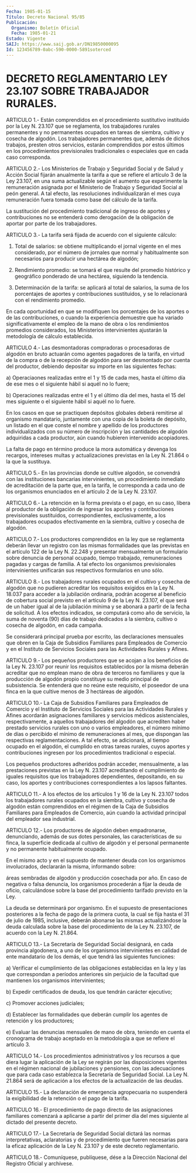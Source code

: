 ```yaml
---
Fecha: 1985-01-15
Título: Decreto Nacional 95/85
Publicación:
  Organismo: Boletín Oficial
  Fecha: 1985-01-21
Estado: Vigente
SAIJ: https://www.saij.gob.ar/DN19850000095
Id: 123456789-0abc-590-0000-5891soterced
---
```

# DECRETO REGLAMENTARIO LEY 23.107 SOBRE TRABAJADOR RURALES.

<a id="1"></a>
ARTICULO 1.- Están comprendidos en el procedimiento sustitutivo instituido por la Ley N. 23.107 que se reglamenta, los trabajadores  rurales  permanentes  y  no  permanentes  ocupados en tareas  de  siembra, cultivo y cosecha de algodón. Los trabajadores permanentes  que,    además   de  dichos  trabajos,  presten  otros servicios,  estarán  comprendidos    por    estos  últimos  en  los procedimientos  previsionales  tradicionales o  especiales  que  en cada caso corresponda.

<a id="2"></a>
ARTICULO 2.- Los Ministerios de Trabajo y Seguridad Social y de Salud  y  Acción  Social  fijarán  anualmente  la  tarifa  a que se refiere  el  artículo  3 de la Ley 23.107, en una suma actualizable según el aumento que experimente  la  remuneración  asignada por el Ministerio  de  Trabajo y Seguridad Social al peón general.  A  tal efecto, las resoluciones  individualizarán el mes cuya remuneración fuera tomada como base del cálculo de la tarifa.

La sustitución del procedimiento  tradicional de ingreso de aportes y contribuciones no se entenderá como  derogación  de la obligación de aportar por parte de los trabajadores.

<a id="3"></a>
ARTICULO 3.- La tarifa será fijada de acuerdo con el siguiente cálculo:

1) Total  de  salarios:  se obtiene multiplicando el jornal vigente en el mes considerado, por  el  número  de  jornales  que  normal y habitualmente    son  necesarios  para  producir  una  hectárea  de algodón;

2) Rendimiento promedio:  se  tomará  el  que  resulte del promedio histórico  y  geográfico  ponderado de una hectárea,  siguiendo  la tendencia.

3) Determinación de la tarifa:  se  aplicará  al total de salarios, la suma de los porcentajes de aportes y contribuciones sustituidos, y se lo relacionará con el rendimiento  promedio.

En  cada  oportunidad en que se modifiquen los porcentajes  de  los aportes o de  las contribuciones, o cuando la experiencia demuestre que ha variado  significativamente  el  empleo de la mano de obra o los    rendimientos  promedios  considerados,    los    Ministerios intervinientes  ajustarán  la  metodología  de cálculo establecida.

<a id="4"></a>
ARTICULO  4.-  Las desmontadoras compradoras o procesadoras de algodón en bruto actuarán  como  agentes pagadores de la tarifa, en virtud  de  la  compra  o  de  la recepción  de  algodón  para  ser desmontado por cuenta del productor,  debiendo depositar su importe en las siguientes fechas:

a) Operaciaones realizadas entre el 1 y  15  de  cada mes, hasta el último día de ese mes o el siguiente hábil si aquél  no  lo  fuere;

b)  Operaciones  realizadas  entre  el  1  y el último día del mes, hasta el 15 del mes siguiente o el siguiente  hábil  si aquél no lo fuere.

En  los  casos  en  que  se  practiquen  depósitos  globales deberá remitirse al organismo mandatario, juntamente con una  copia  de la boleta  de  depósito,  un  listado  en  el  que  conste el nombre y apellido  de  los  productores  individualizados con su  número  de inscripción  y  las  cantidades  de  algodón    adquiridas  a  cada productor,  aún  cuando  hubieren  intervenido  acopiadores.

La  falta  de  pago en término produce la mora automática y devenga los recargos, intereses  multas  y  actualizaciones previstas en la Ley N. 21.864 o la que la sustituya.

<a id="5"></a>
ARTICULO  5.-  En  las provincias donde se cultive algodón, se convendrá  con  las  instituciones   bancarias  intervinientes,  un procedimiento inmediato de acreditación  de  la  parte  que,  en la tarifa,  le corresponda a cada uno de los organismos enunciados  en el artículo 2 de la Ley N. 23.107.

<a id="6"></a>
ARTICULO 6.- La retención en la forma prevista o el pago, en su caso,  libera al productor de la obligación de ingresar los aportes y  contribuciones    previsionales  sustituidos,  correspondientes, exclusivamente, a los  trabajadores  ocupados  efectivamente  en la siembra, cultivo y cosecha de algodón.

<a id="7"></a>
ARTICULO  7.-  Los  productores  comprendidos en la ley que se reglamenta deberán llevar un registro con  las  mismas formalidades que  las  previstas  en  el  artículo  122  de la Ley N.  22.248  y presentar  mensualmente  un formulario sobre denuncia  de  personal ocupado,  tiempo trabajado,  remuneraciones  pagadas  y  cargas  de familia. A  tal  efecto los organismos previsionales intervinientes unificarán sus respectivos formularios en uno sólo.

<a id="8"></a>
ARTICULO 8.- Los trabajadores rurales ocupados en el cultivo y cosecha  de  algodón  que  no  pudieren  acreditar  los  requisitos exigidos  en  la  Ley  N.  18.037  para  acceder  a  la  jubilación ordinaria,   podrán  acogerse  al  beneficio  de  cobertura  social previsto en el  artículo  9  de la Ley N. 23.107, el que será de un haber igual al de la jubilación  mínima y se abonará a partir de la fecha de solicitud. A los efectos  indicados, se computará como año de servicio, la suma de noventa (90)  días  de  trabajo dedicados a la  siembra,  cultivo o cosecha de algodón, en cada  campaña.

Se considerará  principal  prueba  por  escrito,  las declaraciones mensuales  que  obren  en  la  Caja  de  Subsidios Familiares  para Empleados de Comercio y en el Instituto de  Servicios Sociales para las Actividades Rurales y Afines.

<a id="9"></a>
ARTICULO  9.-  Los  pequeños  productores  que se acojan a los beneficios    de  la  Ley  N.  23.107  por  reunir  los  requisitos establecidos por  la misma deberán acreditar que no emplean mano de obra de terceros no  familiares  y  que  la  producción  de algodón propio  constituye su medio principal de subsistencia. Se entenderá que no reúne  este  requisito,  el  poseedor de una finca en la que cultive menos de 3 hectáreas de algodón.

<a id="10"></a>
ARTICULO 10.- La Caja de Subsidios Familiares para Empleados de Comercio  y el Instituto de Servicios Sociales para las Actividades Rurales y Afines  acordarán  asignaciones  familiares  y  servicios médicos  asistenciales,  respectivamente,  a  aquellos trabajadores del algodón que acrediten haber prestado servicios  rurales con uno o  varios  empleadores,  el  número  mínimo de días o percibido  el mínimo  de  remuneraciones  al mes, que dispongan  las  respectivas reglamentaciones. A tal efecto,  se  adicionará,  al tiempo ocupado en el algodón, el cumplido en otras tareas rurales,  cuyos  aportes y  contribuciones  ingresen  por  los procedimientos tradicional  o especial.

Los pequeños productores adheridos  podrán acceder, mensualmente, a las  prestaciones  previstas en la Ley  N.  23.107  acreditando  el cumplimiento de iguales requisitos que los trabajadores dependientes, depositando, en su caso, los aportes y contribuciones correspondientes a los lapsos faltantes.

<a id="11"></a>
ARTICULO  11.- A los efectos de los artículos 1 y 16 de la Ley N. 23.107 todos  los  trabajadores  rurales ocupados en la siembra, cultivo y cosecha de algodón están comprendidos  en  el  régimen de la  Caja  de  Subsidios Familiares para Empleados de Comercio,  aún cuando  la  actividad   principal  del  empleador  sea  industrial.

<a id="12"></a>
ARTICULO  12.-  Los productores de algodón deben empadronarse, denunciando, además de  sus  dotes  personales, las características de su finca, la superficie dedicada al  cultivo  de  algodón  y  el personal  permanente  y  no  permanente habitualmente ocupado.

En  el  mismo  acto y en el supuesto  de  mantener  deuda  con  los organismos involucrados,  declararán  la  misma,  informando sobre:

áreas sembradas de algodón y producción cosechada por  año. En caso de negativa o falsa denuncia, los organismos procederán  a fijar la deuda  de  oficio,  calculándose  sobre  la  base del procedimiento tarifado previsto en la Ley.

La  deuda  se  determinará  por  organismo.  En  el  supuesto    de presentaciones  posteriores a la fecha de pago de la primera cuota, la cual se fija hasta  el  31  de julio de 1985, inclusive, deberán abonarse las mismas actualizándose  la  deuda  calculada  sobre  la base  del  procedimiento de la Ley N. 23.107, de acuerdo con la Ley N. 21.864.

<a id="13"></a>
ARTICULO  13.- La Secretaría de Seguridad Social designará, en cada provincia algodonera,  a  uno de los organismos intervinientes en calidad de ente mandatario de  los  demás,  el  que  tendrá  las siguientes funciones:

a)  Verificar  el  cumplimiento de las obligaciones establecidas en la ley y las que correspondan  a  períodos anteriores sin perjuicio de  la facultad que mantienen los organismos  intervinientes;

b)  Expedir   certificados  de  deuda,  los  que  tendrán  carácter ejecutivo;

c) Promover acciones judiciales;

d) Establecer  las  formalidades que deberán cumplir los agentes de retención y los productores;

e) Evaluar las denuncias  mensuales  de  mano  de obra, teniendo en cuenta  el cronograma de trabajo aceptado en la metodología  a  que se refiere el artículo 3.

<a id="14"></a>
ARTICULO 14.- Los procedimientos administrativos y los recursos a que  diera  lugar  la  aplicación  de  la  Ley se regirán por las disposiciones  vigentes en el régimen nacional  de  jubilaciones  y pensiones, con las  adecuaciones  que  para cada caso establezca la Secretaría  de  Seguridad  Social.  La  Ley  N.    21.864  será  de aplicación  a  los  efectos  de  la  actualización  de las  deudas.

<a id="15"></a>
ARTICULO  15.-  La  declaración  de emergencia agropecuaria no suspenderá la exigibilidad de la retención  o el pago de la tarifa.

<a id="16"></a>
ARTICULO  16.-  El  procedimiento  de  pago  directo de  las asignaciones  familiares  comenzará a aplicarse a partir del primer día del mes siguiente al dictado del presente decreto.

<a id="17"></a>
ARTICULO  17.-  La  Secretaría de Seguridad Social dictará las normas interpretativas, aclaratorias  y de procedimiento que fueren necesarias para la eficaz aplicación de  la Ley N. 23.107 y de este decreto reglamentario.

<a id="18"></a>
ARTICULO  18.-  Comuníquese,  publíquese,  dése a la Dirección Nacional del Registro Oficial y archívese.